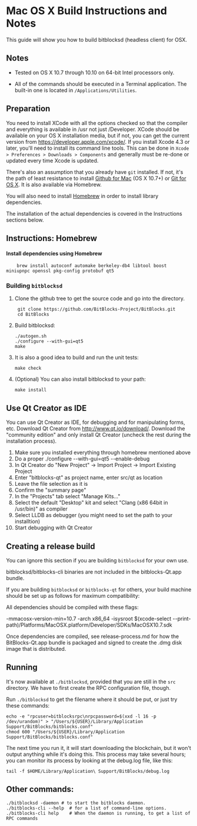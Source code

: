 Mac OS X Build Instructions and Notes
====================================
This guide will show you how to build bitblocksd (headless client) for OSX.

Notes
-----

* Tested on OS X 10.7 through 10.10 on 64-bit Intel processors only.

* All of the commands should be executed in a Terminal application. The
built-in one is located in `/Applications/Utilities`.

Preparation
-----------

You need to install XCode with all the options checked so that the compiler
and everything is available in /usr not just /Developer. XCode should be
available on your OS X installation media, but if not, you can get the
current version from https://developer.apple.com/xcode/. If you install
Xcode 4.3 or later, you'll need to install its command line tools. This can
be done in `Xcode > Preferences > Downloads > Components` and generally must
be re-done or updated every time Xcode is updated.

There's also an assumption that you already have `git` installed. If
not, it's the path of least resistance to install [Github for Mac](https://mac.github.com/)
(OS X 10.7+) or
[Git for OS X](https://code.google.com/p/git-osx-installer/). It is also
available via Homebrew.

You will also need to install [Homebrew](http://brew.sh) in order to install library
dependencies.

The installation of the actual dependencies is covered in the Instructions
sections below.

Instructions: Homebrew
----------------------

#### Install dependencies using Homebrew

        brew install autoconf automake berkeley-db4 libtool boost miniupnpc openssl pkg-config protobuf qt5

### Building `bitblocksd`

1. Clone the github tree to get the source code and go into the directory.

        git clone https://github.com/BitBlocks-Project/BitBlocks.git
        cd BitBlocks

2.  Build bitblocksd:

        ./autogen.sh
        ./configure --with-gui=qt5
        make

3.  It is also a good idea to build and run the unit tests:

        make check

4.  (Optional) You can also install bitblocksd to your path:

        make install

Use Qt Creator as IDE
------------------------
You can use Qt Creator as IDE, for debugging and for manipulating forms, etc.
Download Qt Creator from http://www.qt.io/download/. Download the "community edition" and only install Qt Creator (uncheck the rest during the installation process).

1. Make sure you installed everything through homebrew mentioned above
2. Do a proper ./configure --with-gui=qt5 --enable-debug
3. In Qt Creator do "New Project" -> Import Project -> Import Existing Project
4. Enter "bitblocks-qt" as project name, enter src/qt as location
5. Leave the file selection as it is
6. Confirm the "summary page"
7. In the "Projects" tab select "Manage Kits..."
8. Select the default "Desktop" kit and select "Clang (x86 64bit in /usr/bin)" as compiler
9. Select LLDB as debugger (you might need to set the path to your installtion)
10. Start debugging with Qt Creator

Creating a release build
------------------------
You can ignore this section if you are building `bitblocksd` for your own use.

bitblocksd/bitblocks-cli binaries are not included in the bitblocks-Qt.app bundle.

If you are building `bitblocksd` or `bitblocks-qt` for others, your build machine should be set up
as follows for maximum compatibility:

All dependencies should be compiled with these flags:

 -mmacosx-version-min=10.7
 -arch x86_64
 -isysroot $(xcode-select --print-path)/Platforms/MacOSX.platform/Developer/SDKs/MacOSX10.7.sdk

Once dependencies are compiled, see release-process.md for how the BitBlocks-Qt.app
bundle is packaged and signed to create the .dmg disk image that is distributed.

Running
-------

It's now available at `./bitblocksd`, provided that you are still in the `src`
directory. We have to first create the RPC configuration file, though.

Run `./bitblocksd` to get the filename where it should be put, or just try these
commands:

    echo -e "rpcuser=bitblocksrpc\nrpcpassword=$(xxd -l 16 -p /dev/urandom)" > "/Users/${USER}/Library/Application Support/BitBlocks/bitblocks.conf"
    chmod 600 "/Users/${USER}/Library/Application Support/BitBlocks/bitblocks.conf"

The next time you run it, it will start downloading the blockchain, but it won't
output anything while it's doing this. This process may take several hours;
you can monitor its process by looking at the debug.log file, like this:

    tail -f $HOME/Library/Application\ Support/BitBlocks/debug.log

Other commands:
-------

    ./bitblocksd -daemon # to start the bitblocks daemon.
    ./bitblocks-cli --help  # for a list of command-line options.
    ./bitblocks-cli help    # When the daemon is running, to get a list of RPC commands
